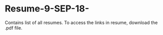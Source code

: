 # Resume-9-SEP-18-
Contains list of all resumes.
To access the links in resume, download the .pdf file.
